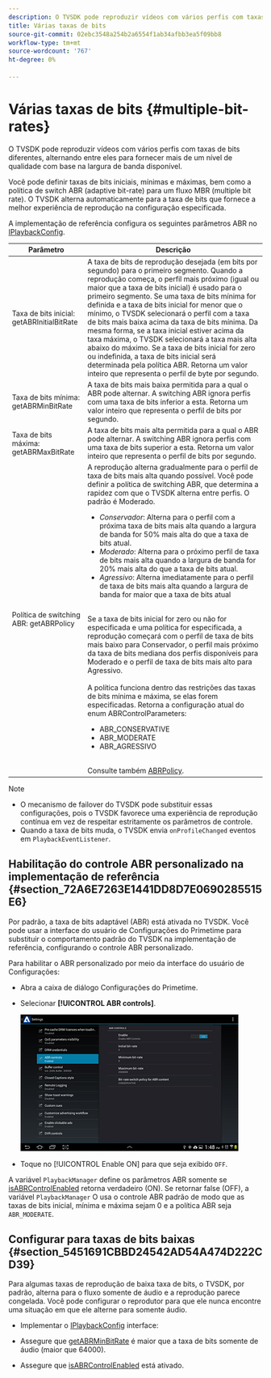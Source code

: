 ```yaml
---
description: O TVSDK pode reproduzir vídeos com vários perfis com taxas de bits diferentes, alternando entre eles para fornecer mais de um nível de qualidade com base na largura de banda disponível.
title: Várias taxas de bits
source-git-commit: 02ebc3548a254b2a6554f1ab34afbb3ea5f09bb8
workflow-type: tm+mt
source-wordcount: '767'
ht-degree: 0%

---
```


# Várias taxas de bits {#multiple-bit-rates}

O TVSDK pode reproduzir vídeos com vários perfis com taxas de bits diferentes, alternando entre eles para fornecer mais de um nível de qualidade com base na largura de banda disponível.

Você pode definir taxas de bits iniciais, mínimas e máximas, bem como a política de switch ABR (adaptive bit-rate) para um fluxo MBR (multiple bit rate). O TVSDK alterna automaticamente para a taxa de bits que fornece a melhor experiência de reprodução na configuração especificada.

A implementação de referência configura os seguintes parâmetros ABR no [IPlaybackConfig](https://help.adobe.com/en_US/primetime/api/reference_implementation/android/javadoc/com/adobe/primetime/reference/config/IPlaybackConfig.html).

| Parâmetro | Descrição |
|--- |--- |
| Taxa de bits inicial: getABRInitialBitRate | A taxa de bits de reprodução desejada (em bits por segundo) para o primeiro segmento. Quando a reprodução começa, o perfil mais próximo (igual ou maior que a taxa de bits inicial) é usado para o primeiro segmento.  Se uma taxa de bits mínima for definida e a taxa de bits inicial for menor que o mínimo, o TVSDK selecionará o perfil com a taxa de bits mais baixa acima da taxa de bits mínima. Da mesma forma, se a taxa inicial estiver acima da taxa máxima, o TVSDK selecionará a taxa mais alta abaixo do máximo. Se a taxa de bits inicial for zero ou indefinida, a taxa de bits inicial será determinada pela política ABR.  Retorna um valor inteiro que representa o perfil de byte por segundo. |
| Taxa de bits mínima: getABRMinBitRate | A taxa de bits mais baixa permitida para a qual o ABR pode alternar. A switching ABR ignora perfis com uma taxa de bits inferior a esta. Retorna um valor inteiro que representa o perfil de bits por segundo. |
| Taxa de bits máxima: getABRMaxBitRate | A taxa de bits mais alta permitida para a qual o ABR pode alternar. A switching ABR ignora perfis com uma taxa de bits superior a esta. Retorna um valor inteiro que representa o perfil de bits por segundo. |
| Política de switching ABR: getABRPolicy | A reprodução alterna gradualmente para o perfil de taxa de bits mais alta quando possível. Você pode definir a política de switching ABR, que determina a rapidez com que o TVSDK alterna entre perfis. O padrão é Moderado. <ul><li>*Conservador*: Alterna para o perfil com a próxima taxa de bits mais alta quando a largura de banda for 50% mais alta do que a taxa de bits atual. </li><li>*Moderado*: Alterna para o próximo perfil de taxa de bits mais alta quando a largura de banda for 20% mais alta do que a taxa de bits atual.</li><li>*Agressivo*: Alterna imediatamente para o perfil de taxa de bits mais alta quando a largura de banda for maior que a taxa de bits atual</li></ul><br/>Se a taxa de bits inicial for zero ou não for especificada e uma política for especificada, a reprodução começará com o perfil de taxa de bits mais baixo para Conservador, o perfil mais próximo da taxa de bits mediana dos perfis disponíveis para Moderado e o perfil de taxa de bits mais alto para Agressivo.<br/><br/>A política funciona dentro das restrições das taxas de bits mínima e máxima, se elas forem especificadas.  Retorna a configuração atual do enum ABRControlParameters: <ul><li>ABR_CONSERVATIVE</li><li>ABR_MODERATE </li><li>ABR_AGRESSIVO</li></ul><br>Consulte também [ABRPolicy](https://help.adobe.com/en_US/primetime/api/psdk/javadoc/com/adobe/mediacore/ABRControlParameters.ABRPolicy.html). |

>[!NOTE]
>
>* O mecanismo de failover do TVSDK pode substituir essas configurações, pois o TVSDK favorece uma experiência de reprodução contínua em vez de respeitar estritamente os parâmetros de controle.
>* Quando a taxa de bits muda, o TVSDK envia `onProfileChanged` eventos em `PlaybackEventListener`.

## Habilitação do controle ABR personalizado na implementação de referência {#section_72A6E7263E1441DD8D7E0690285515E6}

Por padrão, a taxa de bits adaptável (ABR) está ativada no TVSDK. Você pode usar a interface do usuário de Configurações do Primetime para substituir o comportamento padrão do TVSDK na implementação de referência, configurando o controle ABR personalizado.

Para habilitar o ABR personalizado por meio da interface do usuário de Configurações:

* Abra a caixa de diálogo Configurações do Primetime.
* Selecionar **[!UICONTROL ABR controls]**.

  ![](assets/abr-configuration.jpg)

* Toque no [!UICONTROL Enable ON] para que seja exibido `OFF`.

A variável `PlaybackManager` define os parâmetros ABR somente se [isABRControlEnabled](https://help.adobe.com/en_US/primetime/api/reference_implementation/android/javadoc/com/adobe/primetime/reference/config/IPlaybackConfig.html) retorna verdadeiro (ON). Se retornar false (OFF), a variável `PlaybackManager` O usa o controle ABR padrão de modo que as taxas de bits inicial, mínima e máxima sejam 0 e a política ABR seja `ABR_MODERATE`.

## Configurar para taxas de bits baixas {#section_5451691CBBD24542AD54A474D222CD39}

Para algumas taxas de reprodução de baixa taxa de bits, o TVSDK, por padrão, alterna para o fluxo somente de áudio e a reprodução parece congelada. Você pode configurar o reprodutor para que ele nunca encontre uma situação em que ele alterne para somente áudio.

* Implementar o [IPlaybackConfig](https://help.adobe.com/en_US/primetime/api/reference_implementation/android/javadoc/com/adobe/primetime/reference/config/IPlaybackConfig.html) interface:

* Assegure que [getABRMinBitRate](https://help.adobe.com/en_US/primetime/api/reference_implementation/android/javadoc/com/adobe/primetime/reference/config/IPlaybackConfig.html#getABRMinBitRate()) é maior que a taxa de bits somente de áudio (maior que 64000).
* Assegure que [isABRControlEnabled](https://help.adobe.com/en_US/primetime/api/reference_implementation/android/javadoc/com/adobe/primetime/reference/config/IPlaybackConfig.html#isABRControlEnabled()) está ativado.
